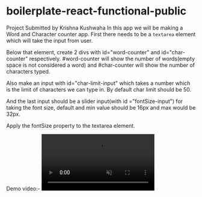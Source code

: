 # boilerplate-react-functional-public
Project Submitted by Krishna Kushwaha
In this app we will be making a Word and Character counter app.
First there needs to be a <code>textarea</code> element which will take the input
from user.

Below that element, create 2 divs with id="word-counter" and id="char-counter" respectively.
#word-counter will show the number of words(empty space is not considered a word) and #char-counter will show the number of characters typed.

Also make an input with id="char-limit-input" which takes a number which is the limit of characters we can type in.
By default char limit should be 50.

And the last input should be a slider input(with id ="fontSize-input") for taking the font size, default and min value should be 16px and max would be 32px.

Apply the fontSize property to the textarea element.



Demo video:-
<video src="https://d3dyfaf3iutrxo.cloudfront.net/general/upload/e449406acecb4a1186ae9cc77a55933f.mp4" controls autoplay muted>
